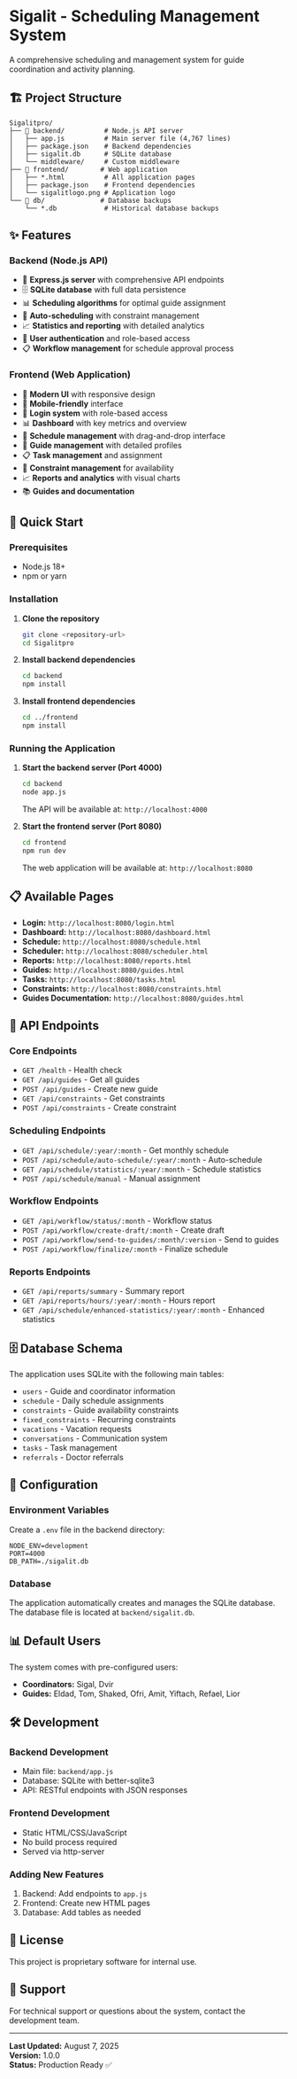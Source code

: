 # Sigalit - Scheduling Management System

A comprehensive scheduling and management system for guide coordination and activity planning.

## 🏗️ Project Structure

```
Sigalitpro/
├── 📁 backend/          # Node.js API server
│   ├── app.js          # Main server file (4,767 lines)
│   ├── package.json    # Backend dependencies
│   ├── sigalit.db      # SQLite database
│   └── middleware/     # Custom middleware
├── 📁 frontend/        # Web application
│   ├── *.html          # All application pages
│   ├── package.json    # Frontend dependencies
│   └── sigalitlogo.png # Application logo
└── 📁 db/              # Database backups
    └── *.db            # Historical database backups
```

## ✨ Features

### **Backend (Node.js API)**
- 🚀 **Express.js server** with comprehensive API endpoints
- 🗄️ **SQLite database** with full data persistence
- 📊 **Scheduling algorithms** for optimal guide assignment
- 🔧 **Auto-scheduling** with constraint management
- 📈 **Statistics and reporting** with detailed analytics
- 🔐 **User authentication** and role-based access
- 📋 **Workflow management** for schedule approval process

### **Frontend (Web Application)**
- 🎨 **Modern UI** with responsive design
- 📱 **Mobile-friendly** interface
- 🔐 **Login system** with role-based access
- 📊 **Dashboard** with key metrics and overview
- 📅 **Schedule management** with drag-and-drop interface
- 👥 **Guide management** with detailed profiles
- 📋 **Task management** and assignment
- 🚫 **Constraint management** for availability
- 📈 **Reports and analytics** with visual charts
- 📚 **Guides and documentation**

## 🚀 Quick Start

### Prerequisites
- Node.js 18+ 
- npm or yarn

### Installation

1. **Clone the repository**
   ```bash
   git clone <repository-url>
   cd Sigalitpro
   ```

2. **Install backend dependencies**
   ```bash
   cd backend
   npm install
   ```

3. **Install frontend dependencies**
   ```bash
   cd ../frontend
   npm install
   ```

### Running the Application

1. **Start the backend server (Port 4000)**
   ```bash
   cd backend
   node app.js
   ```
   The API will be available at: `http://localhost:4000`

2. **Start the frontend server (Port 8080)**
   ```bash
   cd frontend
   npm run dev
   ```
   The web application will be available at: `http://localhost:8080`

## 📋 Available Pages

- **Login:** `http://localhost:8080/login.html`
- **Dashboard:** `http://localhost:8080/dashboard.html`
- **Schedule:** `http://localhost:8080/schedule.html`
- **Scheduler:** `http://localhost:8080/scheduler.html`
- **Reports:** `http://localhost:8080/reports.html`
- **Guides:** `http://localhost:8080/guides.html`
- **Tasks:** `http://localhost:8080/tasks.html`
- **Constraints:** `http://localhost:8080/constraints.html`
- **Guides Documentation:** `http://localhost:8080/guides.html`

## 🔌 API Endpoints

### Core Endpoints
- `GET /health` - Health check
- `GET /api/guides` - Get all guides
- `POST /api/guides` - Create new guide
- `GET /api/constraints` - Get constraints
- `POST /api/constraints` - Create constraint

### Scheduling Endpoints
- `GET /api/schedule/:year/:month` - Get monthly schedule
- `POST /api/schedule/auto-schedule/:year/:month` - Auto-schedule
- `GET /api/schedule/statistics/:year/:month` - Schedule statistics
- `POST /api/schedule/manual` - Manual assignment

### Workflow Endpoints
- `GET /api/workflow/status/:month` - Workflow status
- `POST /api/workflow/create-draft/:month` - Create draft
- `POST /api/workflow/send-to-guides/:month/:version` - Send to guides
- `POST /api/workflow/finalize/:month` - Finalize schedule

### Reports Endpoints
- `GET /api/reports/summary` - Summary report
- `GET /api/reports/hours/:year/:month` - Hours report
- `GET /api/schedule/enhanced-statistics/:year/:month` - Enhanced statistics

## 🗄️ Database Schema

The application uses SQLite with the following main tables:
- `users` - Guide and coordinator information
- `schedule` - Daily schedule assignments
- `constraints` - Guide availability constraints
- `fixed_constraints` - Recurring constraints
- `vacations` - Vacation requests
- `conversations` - Communication system
- `tasks` - Task management
- `referrals` - Doctor referrals

## 🔧 Configuration

### Environment Variables
Create a `.env` file in the backend directory:
```env
NODE_ENV=development
PORT=4000
DB_PATH=./sigalit.db
```

### Database
The application automatically creates and manages the SQLite database. The database file is located at `backend/sigalit.db`.

## 📊 Default Users

The system comes with pre-configured users:
- **Coordinators:** Sigal, Dvir
- **Guides:** Eldad, Tom, Shaked, Ofri, Amit, Yiftach, Refael, Lior

## 🛠️ Development

### Backend Development
- Main file: `backend/app.js`
- Database: SQLite with better-sqlite3
- API: RESTful endpoints with JSON responses

### Frontend Development
- Static HTML/CSS/JavaScript
- No build process required
- Served via http-server

### Adding New Features
1. Backend: Add endpoints to `app.js`
2. Frontend: Create new HTML pages
3. Database: Add tables as needed

## 📝 License

This project is proprietary software for internal use.

## 🤝 Support

For technical support or questions about the system, contact the development team.

---

**Last Updated:** August 7, 2025  
**Version:** 1.0.0  
**Status:** Production Ready ✅
